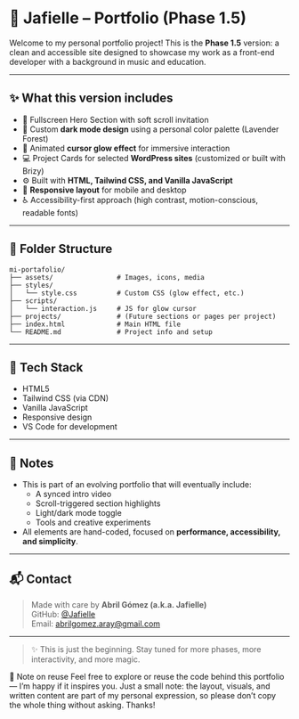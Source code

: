 # 🌙 Jafielle – Portfolio (Phase 1.5)

Welcome to my personal portfolio project! This is the **Phase 1.5** version: a clean and accessible site designed to showcase my work as a front-end developer with a background in music and education.

---

## ✨ What this version includes

- 🎯 Fullscreen Hero Section with soft scroll invitation
- 🎨 Custom **dark mode design** using a personal color palette (Lavender Forest)
- 🧠 Animated **cursor glow effect** for immersive interaction
- 💻 Project Cards for selected **WordPress sites** (customized or built with Brizy)
- ⚙️ Built with **HTML, Tailwind CSS, and Vanilla JavaScript**
- 📱 **Responsive layout** for mobile and desktop
- ♿ Accessibility-first approach (high contrast, motion-conscious, readable fonts)

---

## 📁 Folder Structure

```
mi-portafolio/
├── assets/                # Images, icons, media
├── styles/
│   └── style.css          # Custom CSS (glow effect, etc.)
├── scripts/
│   └── interaction.js     # JS for glow cursor
├── projects/              # (Future sections or pages per project)
├── index.html             # Main HTML file
└── README.md              # Project info and setup
```

---

## 🚀 Tech Stack

- HTML5
- Tailwind CSS (via CDN)
- Vanilla JavaScript
- Responsive design
- VS Code for development

---

## 📌 Notes

- This is part of an evolving portfolio that will eventually include:
  - A synced intro video
  - Scroll-triggered section highlights
  - Light/dark mode toggle
  - Tools and creative experiments
- All elements are hand-coded, focused on **performance, accessibility, and simplicity**.

---

## 📬 Contact

> Made with care by **Abril Gómez (a.k.a. Jafielle)**  
> GitHub: [@Jafielle](https://github.com/Jafielle)  
> Email: abrilgomez.aray@gmail.com

---

> ✨ This is just the beginning. Stay tuned for more phases, more interactivity, and more magic.


📌 Note on reuse
Feel free to explore or reuse the code behind this portfolio — I’m happy if it inspires you.
Just a small note: the layout, visuals, and written content are part of my personal expression, so please don’t copy the whole thing without asking. Thanks!
